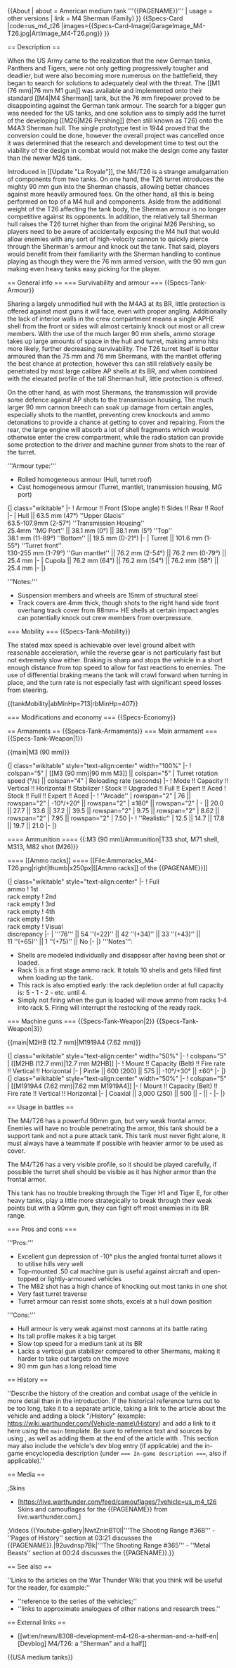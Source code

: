 {{About
| about = American medium tank '''{{PAGENAME}}'''
| usage = other versions
| link = M4 Sherman (Family)
}}
{{Specs-Card
|code=us_m4_t26
|images={{Specs-Card-Image|GarageImage_M4-T26.jpg|ArtImage_M4-T26.png}}
}}

== Description ==
<!-- ''In the description, the first part should be about the history of the creation and combat usage of the vehicle, as well as its key features. In the second part, tell the reader about the ground vehicle in the game. Insert a screenshot of the vehicle, so that if the novice player does not remember the vehicle by name, he will immediately understand what kind of vehicle the article is talking about.'' -->
When the US Army came to the realization that the new German tanks, Panthers and Tigers, were not only getting progressively tougher and deadlier, but were also becoming more numerous on the battlefield, they began to search for solutions to adequately deal with the threat. The [[M1 (76 mm)|76 mm M1 gun]] was available and implemented onto their standard [[M4|M4 Sherman]] tank, but the 76 mm firepower proved to be disappointing against the German tank armour. The search for a bigger gun was needed for the US tanks, and one solution was to simply add the turret of the developing [[M26|M26 Pershing]] (then still known as T26) onto the M4A3 Sherman hull. The single prototype test in 1944 proved that the conversion could be done, however the overall project was cancelled once it was determined that the research and development time to test out the viability of the design in combat would not make the design come any faster than the newer M26 tank.

Introduced in [[Update "La Royale"]], the M4/T26 is a strange amalgamation of components from two tanks. On one hand, the T26 turret introduces the mighty 90 mm gun into the Sherman chassis, allowing better chances against more heavily armoured foes. On the other hand, all this is being performed on top of a M4 hull and components. Aside from the additional weight of the T26 affecting the tank body, the Sherman armour is no longer competitive against its opponents. In addition, the relatively tall Sherman hull raises the T26 turret higher than from the original M26 Pershing, so players need to be aware of accidentally exposing the M4 hull that would allow enemies with any sort of high-velocity cannon to quickly pierce through the Sherman's armour and knock out the tank. That said, players would benefit from their familiarity with the Sherman handling to continue playing as though they were the 76 mm armed version, with the 90 mm gun making even heavy tanks easy picking for the player.

== General info ==
=== Survivability and armour ===
{{Specs-Tank-Armour}}
<!-- ''Describe armour protection. Note the most well protected and key weak areas. Appreciate the layout of modules as well as the number and location of crew members. Is the level of armour protection sufficient, is the placement of modules helpful for survival in combat? If necessary use a visual template to indicate the most secure and weak zones of the armour.'' -->

Sharing a largely unmodified hull with the M4A3 at its BR, little protection is offered against most guns it will face, even with proper angling. Additionally the lack of interior walls in the crew compartment means a single APHE shell from the front or sides will almost certainly knock out most or all crew members. With the use of the much larger 90 mm shells, ammo storage takes up large amounts of space in the hull and turret, making ammo hits more likely, further decreasing survivability. The T26 turret itself is better armoured than the 75 mm and 76 mm Shermans, with the mantlet offering the best chance at protection, however this can still relatively easily be penetrated by most large calibre AP shells at its BR, and when combined with the elevated profile of the tall Sherman hull, little protection is offered.

On the other hand, as with most Shermans, the transmission will provide some defence against AP shots to the transmission housing. The much larger 90 mm cannon breech can soak up damage from certain angles, especially shots to the mantlet, preventing crew knockouts and ammo detonations to provide a chance at getting to cover and repairing. From the rear, the large engine will absorb a lot of shell fragments which would otherwise enter the crew compartment, while the radio station can provide some protection to the driver and machine gunner from shots to the rear of the turret.

'''Armour type:''' <!-- The types of armour present on the vehicle and their general locations -->
<!-- Example: * Rolled homogeneous armour (Front, Side, Rear, Hull roof)
* Cast homogeneous armour (Turret, Transmission area) -->

* Rolled homogeneous armour (Hull, turret roof)
* Cast homogeneous armour (Turret, mantlet, transmission housing, MG port)

{| class="wikitable"
|-
! Armour !! Front (Slope angle) !! Sides !! Rear !! Roof
|-
| Hull || 63.5 mm (47°) ''Upper Glacis'' <br> 63.5-107.9mm (2-57°) ''Transmission Housing'' <br> 25.4mm ''MG Port'' || 38.1 mm (0°)  || 38.1 mm (5°) ''Top'' <br> 38.1 mm (11-89°) ''Bottom'' || 19.5 mm (0-21°)
|-
| Turret || 101.6 mm (1-55°) ''Turret front'' <br> 130-255 mm (1-79°) ''Gun mantlet'' || 76.2 mm (2-54°) || 76.2 mm (0-79°) || 25.4 mm
|-
| Cupola || 76.2 mm (64°) || 76.2 mm (54°) || 76.2 mm (58°) || 25.4 mm
|-
|}

'''Notes:''' <!-- Any additional notes which the user needs to be aware of -->
<!-- Example: * Suspension wheels are 20 mm thick, tracks are 30 mm thick, and torsion bars are 60 mm thick. -->

* Suspension members and wheels are 15mm of structural steel
* Track covers are 4mm thick, though shots to the right hand side front overhang track cover from 88mm+ HE shells at certain impact angles can potentially knock out crew members from overpressure.

=== Mobility ===
{{Specs-Tank-Mobility}}
<!-- ''Write about the mobility of the ground vehicle. Estimate the specific power and manoeuvrability, as well as the maximum speed forwards and backwards.'' -->

The stated max speed is achievable over level ground albeit with reasonable acceleration, while the reverse gear is not particularly fast but not extremely slow either. Braking is sharp and stops the vehicle in a short enough distance from top speed to allow for fast reactions to enemies. The use of differential braking means the tank will crawl forward when turning in place, and the turn rate is not especially fast with significant speed losses from steering. 

{{tankMobility|abMinHp=713|rbMinHp=407}}

=== Modifications and economy ===
{{Specs-Economy}}

== Armaments ==
{{Specs-Tank-Armaments}}
=== Main armament ===
{{Specs-Tank-Weapon|1}}
<!-- ''Give the reader information about the characteristics of the main gun. Assess its effectiveness in a battle based on the reloading speed, ballistics and the power of shells. Do not forget about the flexibility of the fire, that is how quickly the cannon can be aimed at the target, open fire on it and aim at another enemy. Add a link to the main article on the gun: <code><nowiki>{{main|Name of the weapon}}</nowiki></code>. Describe in general terms the ammunition available for the main gun. Give advice on how to use them and how to fill the ammunition storage.'' -->
{{main|M3 (90 mm)}}

{| class="wikitable" style="text-align:center" width="100%"
|-
! colspan="5" | [[M3 (90 mm)|90 mm M3]] || colspan="5" | Turret rotation speed (°/s) || colspan="4" | Reloading rate (seconds)
|-
! Mode !! Capacity !! Vertical !! Horizontal !! Stabilizer
! Stock !! Upgraded !! Full !! Expert !! Aced
! Stock !! Full !! Expert !! Aced
|-
! ''Arcade''
| rowspan="2" | 76 || rowspan="2" | -10°/+20° || rowspan="2" | ±180° || rowspan="2" | - || 20.0 || 27.7 || 33.6 || 37.2 || 39.5 || rowspan="2" | 9.75 || rowspan="2" | 8.62 || rowspan="2" | 7.95 || rowspan="2" | 7.50
|-
! ''Realistic''
| 12.5 || 14.7 || 17.8 || 19.7 || 21.0
|-
|}

==== Ammunition ====
{{:M3 (90 mm)/Ammunition|T33 shot, M71 shell, M313, M82 shot (M26)}}

==== [[Ammo racks]] ====
[[File:Ammoracks_M4-T26.png|right|thumb|x250px|[[Ammo racks]] of the {{PAGENAME}}]]
<!-- '''Last updated: 2.27.1.54''' -->
{| class="wikitable" style="text-align:center"
|-
! Full<br>ammo
! 1st<br>rack empty
! 2nd<br>rack empty
! 3rd<br>rack empty
! 4th<br>rack empty
! 5th<br>rack empty
! Visual<br>discrepancy
|-
| '''76''' || 54&nbsp;''(+22)'' || 42&nbsp;''(+34)'' || 33&nbsp;''(+43)'' || 11&nbsp;''(+65)'' || 1&nbsp;''(+75)'' || No
|-
|}
'''Notes''':

* Shells are modeled individually and disappear after having been shot or loaded.
* Rack 5 is a first stage ammo rack. It totals 10 shells and gets filled first when loading up the tank.
* This rack is also emptied early: the rack depletion order at full capacity is: 5 - 1 - 2 - etc. until 4.
* Simply not firing when the gun is loaded will move ammo from racks 1-4 into rack 5. Firing will interrupt the restocking of the ready rack.

=== Machine guns ===
{{Specs-Tank-Weapon|2}}
{{Specs-Tank-Weapon|3}}
<!-- ''Offensive and anti-aircraft machine guns not only allow you to fight some aircraft but also are effective against lightly armoured vehicles. Evaluate machine guns and give recommendations on its use.'' -->
{{main|M2HB (12.7 mm)|M1919A4 (7.62 mm)}}

{| class="wikitable" style="text-align:center" width="50%"
|-
! colspan="5" | [[M2HB (12.7 mm)|12.7 mm M2HB]]
|-
! Mount !! Capacity (Belt) !! Fire rate !! Vertical !! Horizontal
|-
| Pintle || 600 (200) || 575 || -10°/+30° || ±60°
|-
|}
{| class="wikitable" style="text-align:center" width="50%"
|-
! colspan="5" | [[M1919A4 (7.62 mm)|7.62 mm M1919A4]]
|-
! Mount !! Capacity (Belt) !! Fire rate !! Vertical !! Horizontal
|-
| Coaxial || 3,000 (250) || 500 || - || -
|-
|}

== Usage in battles ==
<!-- ''Describe the tactics of playing in the vehicle, the features of using vehicles in the team and advice on tactics. Refrain from creating a "guide" - do not impose a single point of view but instead give the reader food for thought. Describe the most dangerous enemies and give recommendations on fighting them. If necessary, note the specifics of the game in different modes (AB, RB, SB).'' -->
The M4/T26 has a powerful 90mm gun, but very weak frontal armor. Enemies will have no trouble penetrating the armor, this tank should be a support tank and not a pure attack tank. This tank must never fight alone, it must always have a teammate if possible with heavier armor to be used as cover.

The M4/T26 has a very visible profile, so it should be played carefully, if possible the turret shell should be visible as it has higher armor than the frontal armor.

This tank has no trouble breaking through the Tiger H1 and Tiger E, for other heavy tanks, play a little more strategically to break through their weak points but with a 90mm gun, they can fight off most enemies in its BR range.

=== Pros and cons ===
<!-- ''Summarise and briefly evaluate the vehicle in terms of its characteristics and combat effectiveness. Mark its pros and cons in a bulleted list. Try not to use more than 6 points for each of the characteristics. Avoid using categorical definitions such as "bad", "good" and the like - use substitutions with softer forms such as "inadequate" and "effective".'' -->'''Pros:''' 

* Excellent gun depression of -10° plus the angled frontal turret allows it to utilise hills very well
* Top-mounted .50 cal machine gun is useful against aircraft and open-topped or lightly-armoured vehicles
* The M82 shot has a high chance of knocking out most tanks in one shot
* Very fast turret traverse
* Turret armour can resist some shots, excels at a hull down position

'''Cons:'''

* Hull armour is very weak against most cannons at its battle rating
* Its tall profile makes it a big target
* Slow top speed for a medium tank at its BR
* Lacks a vertical gun stabilizer compared to other Shermans, making it harder to take out targets on the move
* 90 mm gun has a long reload time

== History ==
<!-- ''Describe the history of the creation and combat usage of the vehicle in more detail than in the introduction. If the historical reference turns out to be too long, take it to a separate article, taking a link to the article about the vehicle and adding a block "/History" (example: <nowiki>https://wiki.warthunder.com/(Vehicle-name)/History</nowiki>) and add a link to it here using the <code>main</code> template. Be sure to reference text and sources by using <code><nowiki><ref></ref></nowiki></code>, as well as adding them at the end of the article with <code><nowiki><references /></nowiki></code>. This section may also include the vehicle's dev blog entry (if applicable) and the in-game encyclopedia description (under <code><nowiki>=== In-game description ===</nowiki></code>, also if applicable).'' -->
''Describe the history of the creation and combat usage of the vehicle in more detail than in the introduction. If the historical reference turns out to be too long, take it to a separate article, taking a link to the article about the vehicle and adding a block "/History" (example: <nowiki>https://wiki.warthunder.com/(Vehicle-name)/History</nowiki>) and add a link to it here using the <code>main</code> template. Be sure to reference text and sources by using <code><nowiki><ref></ref></nowiki></code>, as well as adding them at the end of the article with <code><nowiki><references /></nowiki></code>. This section may also include the vehicle's dev blog entry (if applicable) and the in-game encyclopedia description (under <code><nowiki>=== In-game description ===</nowiki></code>, also if applicable).''

== Media ==
<!-- ''Excellent additions to the article would be video guides, screenshots from the game, and photos.'' -->

;Skins

* [https://live.warthunder.com/feed/camouflages/?vehicle=us_m4_t26 Skins and camouflages for the {{PAGENAME}} from live.warthunder.com.]

;Videos
{{Youtube-gallery|NwtZninBT0I|'''The Shooting Range #368''' - ''Pages of History'' section at 03:21 discusses the {{PAGENAME}}.|92uvdnsp7Bk|'''The Shooting Range #365''' - ''Metal Beasts'' section at 00:24 discusses the {{PAGENAME}}.}}

== See also ==
<!-- ''Links to the articles on the War Thunder Wiki that you think will be useful for the reader, for example:''
* ''reference to the series of the vehicles;''
* ''links to approximate analogues of other nations and research trees.'' -->
''Links to the articles on the War Thunder Wiki that you think will be useful for the reader, for example:''

* ''reference to the series of the vehicles;''
* ''links to approximate analogues of other nations and research trees.''

== External links ==
<!-- ''Paste links to sources and external resources, such as:''
* ''topic on the official game forum;''
* ''other literature.'' -->

* [[wt:en/news/8308-development-m4-t26-a-sherman-and-a-half-en|[Devblog] M4/T26: a "Sherman" and a half]]

{{USA medium tanks}}